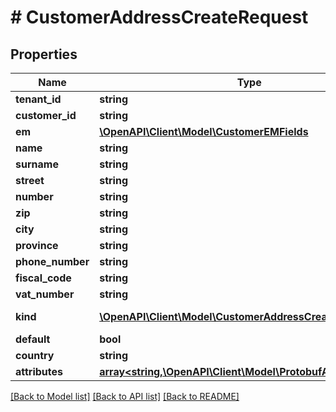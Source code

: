 # # CustomerAddressCreateRequest


## Properties 


Name | Type | Description | Notes
------------ | ------------- | ------------- | -------------
**tenant_id**| **string** |   | [optional]
**customer_id**| **string** |   | [optional]
**em**| [**\OpenAPI\Client\Model\CustomerEMFields**](CustomerEMFields.md) |   | [optional]
**name**| **string** |   | [optional]
**surname**| **string** |   | [optional]
**street**| **string** |   | [optional]
**number**| **string** |   | [optional]
**zip**| **string** |   | [optional]
**city**| **string** |   | [optional]
**province**| **string** |   | [optional]
**phone_number**| **string** |   | [optional]
**fiscal_code**| **string** |   | [optional]
**vat_number**| **string** |   | [optional]
**kind**| [**\OpenAPI\Client\Model\CustomerAddressCreateRequestKind**](CustomerAddressCreateRequestKind.md) |  for more information please, see Model/CustomerAddressCreateRequestKind.php  | [optional]
**default**| **bool** |   | [optional]
**country**| **string** |   | [optional]
**attributes**| [**array<string,\OpenAPI\Client\Model\ProtobufAny>**](ProtobufAny.md) |   | [optional]


[[Back to Model list]](../../README.md#models) [[Back to API list]](../../README.md#endpoints) [[Back to README]](../../README.md)

